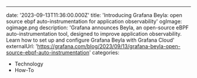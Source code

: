 ---

date: '2023-09-13T11:36:00.000Z'
title: 'Introducing Grafana Beyla: open source ebpf auto-instrumentation for application observability'
ogImage: ogimage.png
description: 'Grafana announces Beyla, an open-source eBPF auto-instrumentation tool, designed to improve application observability. Learn how to set up and configure Grafana Beyla with Grafana Cloud'
externalUrl: 'https://grafana.com/blog/2023/09/13/grafana-beyla-open-source-ebpf-auto-instrumentation'
categories:

- Technology
- How-To
